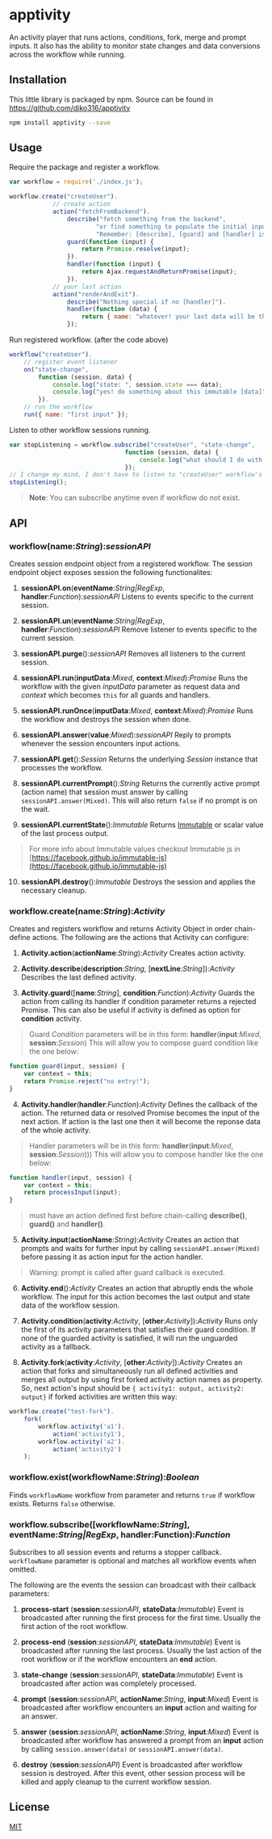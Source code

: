 # apptivity

An activity player that runs actions, conditions, fork, merge and prompt inputs. It also has the ability to monitor state changes and data conversions across the workflow while running.

## Installation

This little library is packaged by npm. Source can be found in https://github.com/diko316/apptivity

```sh
npm install apptivity --save
```

## Usage

Require the package and register a workflow.

```javascript
var workflow = require('./index.js');

workflow.create("createUser").
			// create action
			action("fetchFromBackend").
            	describe("fetch something from the backend",
                		"or find something to populate the initial input data",
                        "Remember: [describe], [guard] and [handler] is optional").
				guard(function (input) {
                	return Promise.resolve(input);
                }).
                handler(function (input) {
                	return Ajax.requestAndReturnPromise(input);
                }).
			// your last action
			action("renderAndExit").
            	describe("Nothing special if no [handler]").
                handler(function (data) {
                	return { name: "whatever! your last data will be this" };
                });

```
Run registered workflow. (after the code above)

```javascript
workflow("createUser").
	// register event listener
	on("state-change",
        function (session, data) {
        	console.log("state: ", session.state === data);
            console.log("yes! do something about this immutable [data]");
        }).
	// run the workflow
    run({ name: "first input" });
```

Listen to other workflow sessions running.

```javascript
var stopListening = workflow.subscribe("createUser", "state-change",
								function (session, data) {
                                	console.log("what should I do with this?");
                                });
// I change my mind, I don't have to listen to "createUser" workflow's  "state-change" events
stopListening();
```
> **Note**: You can subscribe anytime even if workflow do not exist.


## API

### workflow(name:*String*):*sessionAPI*

Creates session endpoint object from a registered workflow. The session endpoint object exposes session the following functionalites:

1. **sessionAPI.on**(**eventName**:*String|RegExp*, **handler**:*Function*):*sessionAPI*
	Listens to events specific to the current session.

2. **sessionAPI.un**(**eventName**:*String|RegExp*, **handler**:*Function*):*sessionAPI*
	Remove listener to events specific to the current session.

3. **sessionAPI.purge**():*sessionAPI*
	Removes all listeners to the current session.

4. **sessionAPI.run**(**inputData**:*Mixed*, **context**:*Mixed*):*Promise*
	Runs the workflow with the given *inputData* parameter as request data and *context* which becomes `this` for all guards and handlers.

5. **sessionAPI.runOnce**(**inputData**:*Mixed*, **context**:*Mixed*):*Promise*
	Runs the workflow and destroys the session when done.

6. **sessionAPI.answer**(**value**:*Mixed*):*sessionAPI*
	Reply to prompts whenever the session encounters input actions.

7. **sessionAPI.get**():*Session*
	Returns the underlying *Session* instance that processes the workflow.

8. **sessionAPI.currentPrompt**():*String*
	Returns the currently active prompt (action name) that session must answer by calling `sessionAPI.answer(Mixed)`. This will also return `false` if no prompt is on the wait.

9. **sessionAPI.currentState**():*Immutable*
	Returns [Immutable](https://facebook.github.io/immutable-js) or scalar value of the last process output.
> For more info about Immutable values checkout Immutable js in [https://facebook.github.io/immutable-js](https://facebook.github.io/immutable-js)

10. **sessionAPI.destroy**():*Immutable*
	Destroys the session and applies the necessary cleanup.

### workflow.create(name:*String*):*Activity*

Creates and registers workflow and returns Activity Object in order chain-define actions. The following are the actions that Activity can configure:

1. **Activity.action**(**actionName**:*String*):*Activity*
	Creates action activity.

2. **Activity.describe**(**description**:*String*, [**nextLine**:*String*]):*Activity*
	Describes the last defined activity.

3. **Activity.guard**([**name**:*String*], **condition**:*Function*):*Activity*
	Guards the action from calling its handler if condition parameter returns a rejected Promise. This can also be useful if activity is defined as option for **condition** activity.
>	Guard *Condition* parameters will be in this form: **handler**(**input**:*Mixed*, **session**:*Session*)
>	This will allow you to compose guard condition like the one below:
```javascript
function guard(input, session) {
	var context = this;
    return Promise.reject("no entry!");
}
```

4. **Activity.handler**(**handler**:*Function*):*Activity*
	Defines the callback of the action. The returned data or resolved Promise becomes the input of the next action. If action is the last one then it will become the reponse data of the whole activity.
>	Handler parameters will be in this form: **handler**(**input**:*Mixed*, **session**:*Session*)))
>	This will allow you to compose handler like the one below:
>
```javascript
function handler(input, session) {
	var context = this;
    return processInput(input);
}
```
> must have an action defined first before chain-calling **describe()**, **guard()** and **handler()**.

5. **Activity.input**(**actionName**:*String*):*Activity*
	Creates an action that prompts and waits for further input by calling `sessionAPI.answer(Mixed)` before passing it as action input for the action handler.
> Warning: prompt is called after guard callback is executed.

6. **Activity.end**():*Activity*
	Creates an action that abruptly ends the whole workflow. The input for this action becomes the last output and state data of the workflow session.

7. **Activity.condition**(**activity**:*Activity*, [**other**:*Activity*]):*Activity*
	Runs only the first of its activity parameters that satisfies their guard condition. If none of the guarded activity is satisfied, it will run the unguarded activity as a fallback.

8. **Activity.fork**(**activity**:*Activity*, [**other**:*Activity*]):*Activity*
	Creates an action that forks and simultaneously run all defined activities and merges all output by using first forked activity action names as property. So, next action's input should be `{ activity1: output, activity2: output}` if forked activities are written this way:
```javascript
workflow.create("test-fork").
	fork(
		workflow.activity('a1').
        	action('activity1'),
        workflow.activity('a2').
        	action('activity2')
	);
```

### workflow.exist(workflowName:*String*):*Boolean*
Finds `workflowName` workflow from parameter and returns `true` if workflow exists. Returns `false` otherwise.

### workflow.subscribe([workflowName:*String*], eventName:*String|RegExp*, handler:Function):*Function*

Subscribes to all session events and returns a stopper callback. `workflowName` parameter is optional and matches all workflow events when omitted.

The following are the events the session can broadcast with their callback parameters:

1. **process-start** (**session**:*sessionAPI*, **stateData**:*Immutable*)
	Event is broadcasted after running the first process for the first time. Usually the first action of the root workflow.

2. **process-end** (**session**:*sessionAPI*, **stateData**:*Immutable*)
	Event is broadcasted after running the last process. Usually the last action of the root workflow or if the workflow encounters an **end** action.

3. **state-change** (**session**:*sessionAPI*, **stateData**:*Immutable*)
	Event is broadcasted after action was completely processed.

4. **prompt** (**session**:*sessionAPI*, **actionName**:*String*, **input**:*Mixed*)
	Event is broadcasted after workflow encounters an **input** action and waiting for an answer.

5. **answer** (**session**:*sessionAPI*, **actionName**:*String*, **input**:*Mixed*)
	Event is broadcasted after workflow has answered a prompt from an **input** action by calling `session.answer(data)` or `sessionAPI.answer(data)`.

5. **destroy** (**session**:*sessionAPI*)
	Event is broadcasted after workflow session is destroyed. After this event, other session process will be killed and apply cleanup to the current workflow session.

## License

[MIT](https://github.com/primus/eventemitter3/blob/master/LICENSE)
